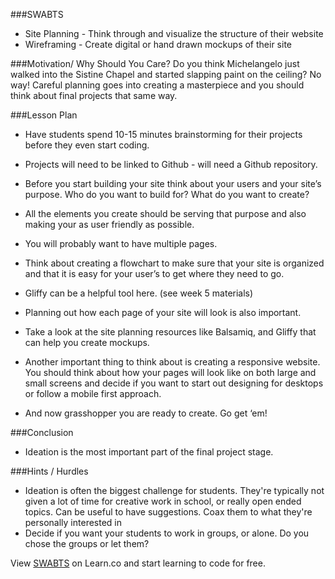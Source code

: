 ###SWABTS

+ Site Planning - Think through and visualize the structure of their website
+ Wireframing - Create digital or hand drawn mockups of their site

###Motivation/ Why Should You Care?
Do you think Michelangelo just walked into the Sistine Chapel and started slapping paint on the ceiling? No way! Careful planning goes into creating a masterpiece and you should think about final projects that same way.

###Lesson Plan
+ Have students spend 10-15 minutes brainstorming for their projects before they even start coding.
+ Projects will need to be linked to Github - will need a Github repository.
+ Before you start building your site think about your users and your site’s purpose. Who do you want to build for? What do you want to create?
+ All the elements you create should be serving that purpose and also making your as user friendly as possible.
+ You will probably want to have multiple pages. 
+ Think about creating a flowchart to make sure that your site is organized and that it is easy for your user’s to get where they need to go.
+ Gliffy can be a helpful tool here. (see week 5 materials)
+ Planning out how each page of your site will look is also important.
+ Take a look at the site planning resources like Balsamiq, and Gliffy that can help you create mockups.
+ Another important thing to think about is creating a responsive website. You should think about how your pages will look like on both large and small screens and decide if you want to start out designing for desktops or follow a mobile first approach.

+ And now grasshopper you are ready to create. Go get ‘em!


###Conclusion
+ Ideation is the most important part of the final project stage.

###Hints / Hurdles
+ Ideation is often the biggest challenge for students. They're typically not given a lot of time for creative work in school, or really open ended topics. Can be useful to have suggestions. Coax them to what they're personally interested in 
+ Decide if you want your students to work in groups, or alone. Do you chose the groups or let them?

<p data-visibility='hidden'>View <a href='https://learn.co/lessons/hs-intro-web-design-teachers-guide-final-project' title='SWABTS'>SWABTS</a> on Learn.co and start learning to code for free.</p>
